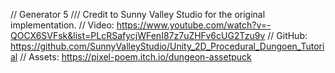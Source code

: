 

// Generator 5
/// Credit to Sunny Valley Studio for the original implementation.
//  Video:  https://www.youtube.com/watch?v=-QOCX6SVFsk&list=PLcRSafycjWFenI87z7uZHFv6cUG2Tzu9v
//  GitHub: https://github.com/SunnyValleyStudio/Unity_2D_Procedural_Dungoen_Tutorial
//  Assets: https://pixel-poem.itch.io/dungeon-assetpuck


